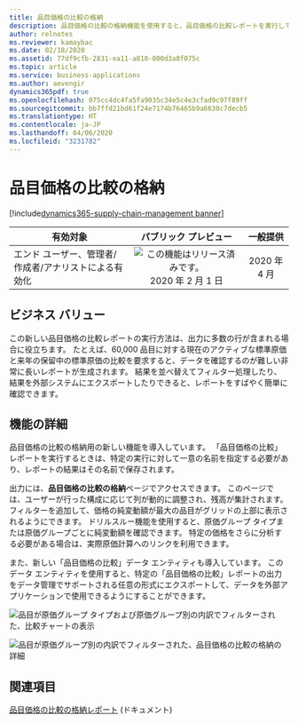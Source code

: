 ```yaml
---
title: 品目価格の比較の格納
description: 品目価格の比較の格納機能を使用すると、品目価格の比較レポートを実行して、Dynamics 365 Supply Chain Management 内で出力にアクセスできるようにしたり、外部アプリケーションで使用するためにデータ エンティティを通じて出力のエクスポートに使用できるようにしたりできます。
author: relnotes
ms.reviewer: kamaybac
ms.date: 02/18/2020
ms.assetid: 77df9cfb-2831-ea11-a810-000d3a8f075c
ms.topic: article
ms.service: business-applications
ms.author: aevengir
dynamics365pdf: true
ms.openlocfilehash: 075cc4dc4fa5fa9035c34e5c4e3cfad9c97f89ff
ms.sourcegitcommit: bb7ffd21bd61f24e7174b76465b9a6630c7decb5
ms.translationtype: HT
ms.contentlocale: ja-JP
ms.lasthandoff: 04/06/2020
ms.locfileid: "3231782"
---
```

# <a name="compare-item-price-storage"></a>品目価格の比較の格納
[!include[dynamics365-supply-chain-management banner](../includes/dynamics365-supply-chain-management.md)]

| 有効対象    |  パブリック プレビュー | 一般提供 | 
| ---------- | :----------: |:----------: |
|エンド ユーザー、管理者/作成者/アナリストによる有効化|![この機能はリリース済みです。](/dynamics365-release-plan/media/green-checkmark.png "この機能はリリース済みです。") 2020 年 2 月 1 日| 2020 年 4 月|


## <a name="business-value"></a>ビジネス バリュー
<!-- bv start -->
この新しい品目価格の比較レポートの実行方法は、出力に多数の行が含まれる場合に役立ちます。 たとえば、60,000 品目に対する現在のアクティブな標準原価と来年の保留中の標準原価の比較を要求すると、データを確認するのが難しい非常に長いレポートが生成されます。 結果を並べ替えてフィルター処理したり、結果を外部システムにエクスポートしたりできると、レポートをすばやく簡単に確認できます。
<!-- bv end -->



## <a name="feature-details"></a>機能の詳細
<!--feature detail start -->
品目価格の比較の格納用の新しい機能を導入しています。 「品目価格の比較」レポートを実行するときは、特定の実行に対して一意の名前を指定する必要があり、レポートの結果はその名前で保存されます。

出力には、**品目価格の比較の格納**ページでアクセスできます。 このページでは、ユーザーが行った構成に応じて列が動的に調整され、残高が集計されます。 フィルターを追加して、価格の純変動額が最大の品目がグリッドの上部に表示されるようにできます。 ドリルスルー機能を使用すると、原価グループ タイプまたは原価グループごとに純変動額を確認できます。 特定の価格をさらに分析する必要がある場合は、実際原価計算へのリンクを利用できます。

また、新しい「品目価格の比較」データ エンティティも導入しています。 このデータ エンティティを使用すると、特定の「品目価格の比較」レポートの出力をデータ管理でサポートされる任意の形式にエクスポートして、データを外部アプリケーションで使用できるようにすることができます。
<!--feature detail end -->

![品目が原価グループ タイプおよび原価グループ別の内訳でフィルターされた、比較チャートの表示](media/compare-chart.png "品目が原価グループ タイプおよび原価グループ別の内訳でフィルターされた、比較チャートの表示")
<!-- Picture 1 -->

![品目が原価グループ別の内訳でフィルターされた、品目価格の比較の格納の詳細](media/compare-details.png "品目が原価グループ別の内訳でフィルターされた、品目価格の比較の格納の詳細")
<!-- Picture 2 -->









## <a name="see-also"></a>関連項目


<!--docs start-->
[品目価格の比較の格納レポート](https://docs.microsoft.com/dynamics365/supply-chain/cost-management/compare-item-price) (ドキュメント)
<!--docs end-->

